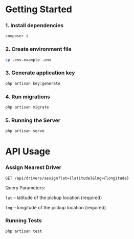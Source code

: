 # Getting Started
### 1. Install dependencies

```bash
composer i
```
### 2. Create environment file
```bash
cp .env.example .env
```

### 3. Generate application key
```bash
php artisan key:generate
```

### 4. Run migrations
```bash
php artisan migrate
```

### 5. Running the Server
```bash
php artisan serve
```

# API Usage
### Assign Nearest Driver
```GET /api/drivers/assign?lat={latitude}&lng={longitude}```

Query Parameters:

```lat``` – latitude of the pickup location (required)

```lng``` – longitude of the pickup location (required)

### Running Tests
```bash
php artisan test
```
